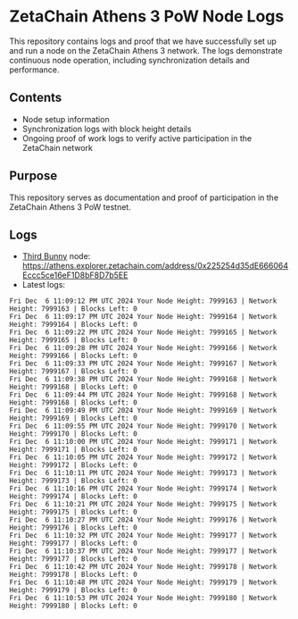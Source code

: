 # ZetaChain Athens 3 PoW Node Logs
This repository contains logs and proof that we have successfully set up and run a node on the ZetaChain Athens 3 network. The logs demonstrate continuous node operation, including synchronization details and performance.

## Contents
- Node setup information
- Synchronization logs with block height details
- Ongoing proof of work logs to verify active participation in the ZetaChain network

## Purpose
This repository serves as documentation and proof of participation in the ZetaChain Athens 3 PoW testnet.

## Logs

- [Third Bunny](https://thirdbunny.xyz/) node: https://athens.explorer.zetachain.com/address/0x225254d35dE666064Eccc5ce16eF1D8bF8D7b5EE
- Latest logs:
```
Fri Dec  6 11:09:12 PM UTC 2024 Your Node Height: 7999163 | Network Height: 7999163 | Blocks Left: 0
Fri Dec  6 11:09:17 PM UTC 2024 Your Node Height: 7999164 | Network Height: 7999164 | Blocks Left: 0
Fri Dec  6 11:09:22 PM UTC 2024 Your Node Height: 7999165 | Network Height: 7999165 | Blocks Left: 0
Fri Dec  6 11:09:28 PM UTC 2024 Your Node Height: 7999166 | Network Height: 7999166 | Blocks Left: 0
Fri Dec  6 11:09:33 PM UTC 2024 Your Node Height: 7999167 | Network Height: 7999167 | Blocks Left: 0
Fri Dec  6 11:09:38 PM UTC 2024 Your Node Height: 7999168 | Network Height: 7999168 | Blocks Left: 0
Fri Dec  6 11:09:44 PM UTC 2024 Your Node Height: 7999168 | Network Height: 7999168 | Blocks Left: 0
Fri Dec  6 11:09:49 PM UTC 2024 Your Node Height: 7999169 | Network Height: 7999169 | Blocks Left: 0
Fri Dec  6 11:09:55 PM UTC 2024 Your Node Height: 7999170 | Network Height: 7999170 | Blocks Left: 0
Fri Dec  6 11:10:00 PM UTC 2024 Your Node Height: 7999171 | Network Height: 7999171 | Blocks Left: 0
Fri Dec  6 11:10:05 PM UTC 2024 Your Node Height: 7999172 | Network Height: 7999172 | Blocks Left: 0
Fri Dec  6 11:10:11 PM UTC 2024 Your Node Height: 7999173 | Network Height: 7999173 | Blocks Left: 0
Fri Dec  6 11:10:16 PM UTC 2024 Your Node Height: 7999174 | Network Height: 7999174 | Blocks Left: 0
Fri Dec  6 11:10:21 PM UTC 2024 Your Node Height: 7999175 | Network Height: 7999175 | Blocks Left: 0
Fri Dec  6 11:10:27 PM UTC 2024 Your Node Height: 7999176 | Network Height: 7999176 | Blocks Left: 0
Fri Dec  6 11:10:32 PM UTC 2024 Your Node Height: 7999177 | Network Height: 7999177 | Blocks Left: 0
Fri Dec  6 11:10:37 PM UTC 2024 Your Node Height: 7999177 | Network Height: 7999177 | Blocks Left: 0
Fri Dec  6 11:10:42 PM UTC 2024 Your Node Height: 7999178 | Network Height: 7999178 | Blocks Left: 0
Fri Dec  6 11:10:48 PM UTC 2024 Your Node Height: 7999179 | Network Height: 7999179 | Blocks Left: 0
Fri Dec  6 11:10:53 PM UTC 2024 Your Node Height: 7999180 | Network Height: 7999180 | Blocks Left: 0
```
